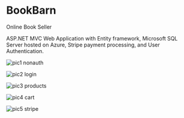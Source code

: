 # BookBarn
Online Book Seller

ASP.NET MVC Web Application with Entity framework, Microsoft SQL Server hosted on Azure, 
Stripe payment processing, and User Authentication.



![pic1 nonauth](https://user-images.githubusercontent.com/80168901/134997209-ddaf87fa-452c-4f27-aa81-956280781136.JPG)

![pic2 login](https://user-images.githubusercontent.com/80168901/134997211-716a719b-013a-4eb6-8721-255a600de590.JPG)

![pic3 products](https://user-images.githubusercontent.com/80168901/134997212-fcfc8bef-75eb-4b95-b0e5-0c72bfa9a0c3.jpg)

![pic4 cart](https://user-images.githubusercontent.com/80168901/134997214-982c7adb-a6b1-4b85-8fa8-70db5a79fbfb.jpg)

![pic5 stripe](https://user-images.githubusercontent.com/80168901/134997215-136a0475-4f23-4e0c-be1f-78e37b923982.jpg)

